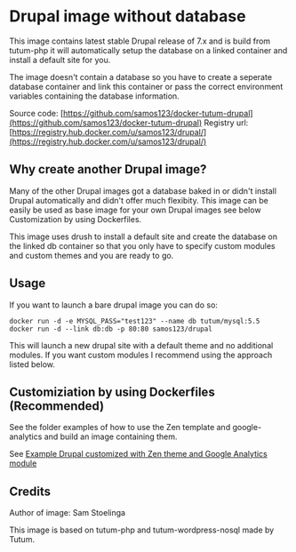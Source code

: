 # Drupal image without database

This image contains latest stable Drupal release of 7.x
and is build from tutum-php it will automatically setup
the database on a linked container 
and install a default site for you.

The image doesn't contain a database so you have to create
a seperate database container and link this container
or pass the correct environment variables containing
the database information.

Source code: [https://github.com/samos123/docker-tutum-drupal](https://github.com/samos123/docker-tutum-drupal) 
Registry url: [https://registry.hub.docker.com/u/samos123/drupal/](https://registry.hub.docker.com/u/samos123/drupal/)

## Why create another Drupal image?
Many of the other Drupal images got a database baked in or 
didn't install Drupal automatically and didn't offer much flexibity. 
This image can be easily
be used as base image for your own Drupal images see below Customization by using Dockerfiles.

This image uses drush to install a default site and create the database
on the linked db container so that
you only have to specify custom modules and custom themes
and you are ready to go.

## Usage
If you want to launch a bare drupal image you can do so:

    docker run -d -e MYSQL_PASS="test123" --name db tutum/mysql:5.5
    docker run -d --link db:db -p 80:80 samos123/drupal

This will launch a new drupal site with a default theme and no additional modules.
If you want custom modules I recommend using the approach listed below.

## Customiziation by using Dockerfiles (Recommended)
See the folder examples of how to use the Zen template and google-analytics and
build an image containing them.

See [Example Drupal customized with Zen theme and Google Analytics module](https://github.com/samos123/docker-tutum-drupal/tree/master/examples)


## Credits
Author of image: Sam Stoelinga

This image is based on tutum-php and tutum-wordpress-nosql made by Tutum.
